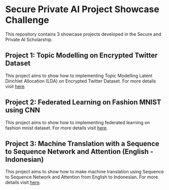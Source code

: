 # Secure Private AI Project Showcase Challenge
This repository contains 3 showcase projects developed in the Secure and Private AI Scholarship.


## Project 1: Topic Modelling on Encrypted Twitter Dataset
This project aims to show how to implementing Topic Modelling Latent Dirichlet Allocation (LDA) on Encrypted Twitter Dataset. For more details visit [here](https://github.com/yasirabd/SPAI/tree/master/Project%201).

## Project 2: Federated Learning on Fashion MNIST using CNN
This project aims to show how to implementing federated learning on fashion mnist dataset. For more details visit [here](https://github.com/yasirabd/SPAI/tree/master/Project%202).

## Project 3: Machine Translation with a Sequence to Sequence Network and Attention (English - Indonesian)
This project aims to show how to make machine translation using Sequence to Sequence Network and Attention from English to Indonesian. For more details visit [here](https://github.com/yasirabd/SPAI/tree/master/Project%203).
